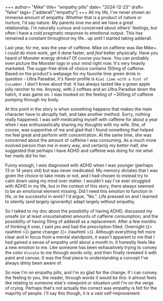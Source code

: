 +++
author= "Mike"
title= "empathy pills"
date= "2024-12-23"
draft= "false"
tags= ["adderall","empathy"]
+++
All my life, I've never shown an immense amount of empathy. Whether that is a product of nature or nurture, I'd say nature. My parents love me and we have a great relationship. I'm naturally curious and concerned about others' feelings, but often I have a cold pragmatic response to emotional output. This has remained a constant throughout my life.. up until I started taking adderall.

Last year, for me, was the year of caffeine. Mike on caffeine was like Mike+. I could do more work, get it done faster, and _feel_ better physically. Have you heard of Monster energy drinks? Of course you have. You can probably even picture the Monster logo in your mind right now. It's very heavily marketed. The sugar-free drink of choice contains 150mg of caffeine. Based on the product's webpage for my favorite lime green drink in question - Ultra Paradise, it's flavor profile is `Kiwi Lime with a hint of Cucumber`. I don't know about that. It has always tasted like a green apple jolly rancher to me. Anyway, with 2 coffees and an Ultra Paradise down the hatch, it was game on. I was hooked on the feeling of ~300mg of caffeine pumping through my body.

At this point in the story is when something happens that makes the main character have to abruptly halt, and take another method. Sorry, nothing really happened. I was self-medicating myself with caffeine for about a year when I was enthusiastically sharing my thoughts with my wife. She, of course, was supportive of me and glad that I found something that helped me feel great and perform with concentration. At the same time, she was concerned about the amount of caffeine I was consuming. As a _much_ more evolved person than me in every way, and certainly my better-half, she suggested that perhaps I have ADHD and caffeine was doing for me what her meds did for her.

Funny enough, I _was_ diagnosed with ADHD when I was younger (perhaps 13 or 14 years old) but was never medicated. My memory dictates that I was given the choice to take meds or not, and I had chosen to instead try to calm down using my mind over matter. I wouldn't say I've ever struggled with ADHD in my life, but in the context of this story, there always seemed to be an emotional element missing. Did I need this emotion to function in life, or be successful in work? I'd argue, "No.". Life pressed on and I learned to silently (and largely ignorantly) adapt largely without empathy.

So I talked to my doc about the possibility of having ADHD, discussed my unsafe (or at least unsustainable) amounts of caffeine consumption, and the possibility of having 10mg of adderall as a replacement. After a few months of thinking it over, I said yes and had the prescription filled. Overnight 
{{< rawhtml >}}
<span class="wiggle-letter">g</span><span class="wiggle-letter">a</span><span class="wiggle-letter">m</span><span class="wiggle-letter">e</span> <span class="wiggle-letter">c</span><span class="wiggle-letter">h</span><span class="wiggle-letter">a</span><span class="wiggle-letter">n</span><span class="wiggle-letter">g</span><span class="wiggle-letter">e</span><span class="wiggle-letter">r</span>
{{< /rawhtml >}}. 
Although everything felt more clear and in focus from a mental standpoint, it wasn't apparent to me that I had gained a sense of empathy until about a month in. It honestly feels like a new emotion to me. Like someone has been exhaustively trying to convey the color `blurple` to me through words only, and then finally revealed it with paint and canvas. It was the final piece to understanding a concept I've always dimly been aware of.

So now I'm on empathy pills, and I'm so glad for the change. If I can convey the feeling to you, the reader, through words it would be this: it almost feels like relating to someone else's viewpoint or situation until I'm on the verge of crying. Perhaps that's not actually the correct was empathy is felt for the majority of people. I'll say this though, it is a vast self-improvement.

